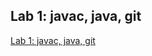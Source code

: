 ## Lab 1: javac, java, git

[Lab 1: javac, java, git](https://sp19.datastructur.es/materials/lab/lab1/lab1)